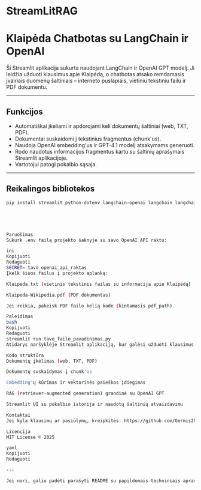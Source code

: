 # StreamLitRAG


# Klaipėda Chatbotas su LangChain ir OpenAI

Ši Streamlit aplikacija sukurta naudojant LangChain ir OpenAI GPT modelį. Ji leidžia užduoti klausimus apie Klaipėdą, o chatbotas atsako remdamasis įvairiais duomenų šaltiniais – interneto puslapiais, vietiniu tekstiniu failu ir PDF dokumentu.

---

## Funkcijos

- Automatiškai įkeliami ir apdorojami keli dokumentų šaltiniai (web, TXT, PDF).
- Dokumentai suskaidomi į tekstinius fragmentus (chunk'us).
- Naudoja OpenAI embedding'us ir GPT-4.1 modelį atsakymams generuoti.
- Rodo naudotus informacijos fragmentus kartu su šaltinių aprašymais Streamlit aplikacijoje.
- Vartotojui patogi pokalbio sąsaja.

---

## Reikalingos bibliotekos

```bash
pip install streamlit python-dotenv langchain-openai langchain langchain-community pypdf





Paruošimas
Sukurk .env failą projekto šaknyje su savo OpenAI API raktu:

ini
Kopijuoti
Redaguoti
SECRET= tavo_openai_api_raktas
Įkelk šiuos failus į projekto aplanką:

Klaipeda.txt (vietinis tekstinis failas su informacija apie Klaipėdą)

Klaipeda-Wikipedia.pdf (PDF dokumentas)

Jei reikia, pakeisk PDF failo kelią kode (kintamasis pdf_path).

Paleidimas
bash
Kopijuoti
Redaguoti
streamlit run tavo_failo_pavadinimas.py
Atidarys naršyklėje Streamlit aplikaciją, kur galėsi užduoti klausimus apie Klaipėdą ir matyti atsakymus kartu su naudotais šaltiniais.

Kodo struktūra
Dokumentų įkėlimas (web, TXT, PDF)

Dokumentų suskaidymas į chunk'us

Embedding'ų kūrimas ir vektorinės paieškos įdiegimas

RAG (retriever-augmented generation) grandinė su OpenAI GPT

Streamlit UI su pokalbio istorija ir naudotų šaltinių atvaizdavimu

Kontaktai
Jei kyla klausimų ar pasiūlymų, kreipkitės: https://github.com/Germis2021

Licencija
MIT License © 2025

yaml
Kopijuoti
Redaguoti

---

Jei nori, galiu padėti parašyti README su papildomais techniniais aprašymais ar instrukcijomis!
